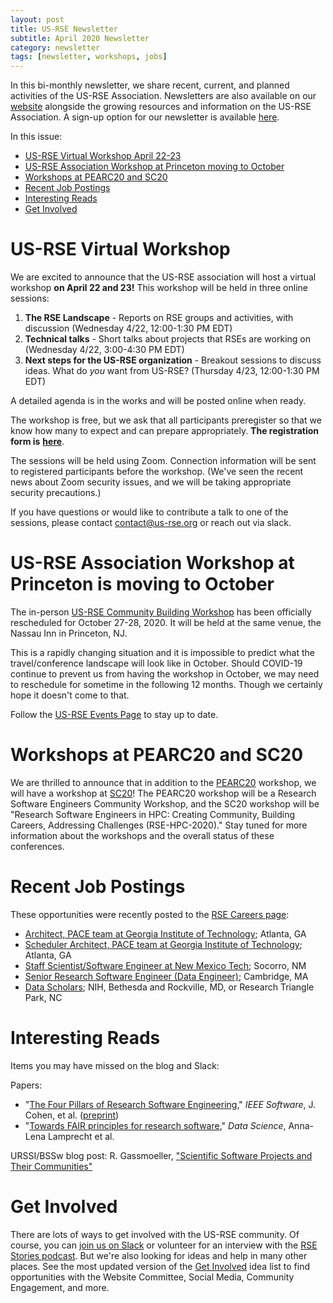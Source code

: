```yaml
---
layout: post
title: US-RSE Newsletter
subtitle: April 2020 Newsletter
category: newsletter
tags: [newsletter, workshops, jobs]
---
```


In this bi-monthly newsletter, we share recent, current, and planned activities of the US-RSE Association. Newsletters are also available on our [website](https://us-rse.org/newsletters/) alongside the growing resources and information on the US-RSE Association. A sign-up option for our newsletter is available [here](https://us-rse.org/join/).

In this issue:

*   [US-RSE Virtual Workshop April 22-23](#virtual)
*   [US-RSE Association Workshop at Princeton moving to October](#princeton)
*   [Workshops at PEARC20 and SC20](#workshops)
*   [Recent Job Postings](#jobs)
*   [Interesting Reads](#reads)
*   [Get Involved](#getinvolved)

<a name="virtual"></a>
# US-RSE Virtual Workshop

We are excited to announce that the US-RSE association will host a virtual workshop **on April 22 and 23!** This workshop will be held in three online sessions:

1.  **The RSE Landscape** - Reports on RSE groups and activities, with discussion (Wednesday 4/22, 12:00-1:30 PM EDT)
2.  **Technical talks** - Short talks about projects that RSEs are working on (Wednesday 4/22, 3:00-4:30 PM EDT)
3.  **Next steps for the US-RSE organization** - Breakout sessions to discuss ideas. What do *you* want from US-RSE? (Thursday 4/23, 12:00-1:30 PM EDT)

A detailed agenda is in the works and will be posted online when ready.

The workshop is free, but we ask that all participants preregister so that we know how many to expect and can prepare appropriately. **The registration form is** [**here**](https://docs.google.com/forms/d/e/1FAIpQLSeu6R65AZ_P5dQ0O-DTWn3k3a8E99AiqZX7PzKxe6X7t2a0AQ/viewform).

The sessions will be held using Zoom. Connection information will be sent to registered participants before the workshop. (We've seen the recent news about Zoom security issues, and we will be taking appropriate security precautions.)

If you have questions or would like to contribute a talk to one of the sessions, please contact [contact@us-rse.org](mailto:contact@us-rse.org) or reach out via slack. 

<a name="princeton"></a>
# US-RSE Association Workshop at Princeton is moving to October

The in-person [US-RSE Community Building Workshop](https://us-rse.org/first-community-workshop/) has been officially rescheduled for October 27-28, 2020. It will be held at the same venue, the Nassau Inn in Princeton, NJ.

This is a rapidly changing situation and it is impossible to predict what the travel/conference landscape will look like in October. Should COVID-19 continue to prevent us from having the workshop in October, we may need to reschedule for sometime in the following 12 months. Though we certainly hope it doesn't come to that.

Follow the [US-RSE Events Page](https://us-rse.org/events-training/) to stay up to date.

<a name="workshops"></a>
# Workshops at PEARC20 and SC20

We are thrilled to announce that in addition to the [PEARC20](https://us-rse.org/events/2020/2020-07-pearc20) workshop, we will have a workshop at [SC20](https://sc20.supercomputing.org/)! The PEARC20 workshop will be a Research Software Engineers Community Workshop, and the SC20 workshop will be "Research Software Engineers in HPC: Creating Community, Building Careers, Addressing Challenges (RSE-HPC-2020)." Stay tuned for more information about the workshops and the overall status of these conferences.

<a name="jobs"></a>
# Recent Job Postings

These opportunities were recently posted to the [RSE Careers page](https://us-rse.org/jobs/):

*   [Architect, PACE team at Georgia Institute of Technology](https://pace.gatech.edu/xsedeosg-architect); Atlanta, GA
*   [Scheduler Architect, PACE team at Georgia Institute of Technology](https://pace.gatech.edu/scheduler-architect); Atlanta, GA
*   [Staff Scientist/Software Engineer at New Mexico Tech](https://www.nmt.edu/hr/docs/hr/jobs/StaffSciSoftEngIRIS20-030.pdf); Socorro, NM
*   [Senior Research Software Engineer (Data Engineer)](http://bit.ly/fasrc_senior_rse); Cambridge, MA
*   [Data Scholars](https://datascience.nih.gov/data-scholars); NIH, Bethesda and Rockville, MD, or Research Triangle Park, NC

<a name="reads"></a>
# Interesting Reads

Items you may have missed on the blog and Slack:

Papers: 

*   "[The Four Pillars of Research Software Engineering](https://doi.org/10.1109/MS.2020.2973362)," *IEEE Software*, J. Cohen, et al. ([preprint](https://arxiv.org/abs/2002.01035))
*   "[Towards FAIR principles for research software](https://content.iospress.com/articles/data-science/ds190026)," *Data Science*, Anna-Lena Lamprecht et al.

URSSI/BSSw blog post: R. Gassmoeller, ["Scientific Software Projects and Their Communities"](http://urssi.us/blog/2020/03/24/scientific-software-projects-and-their-communities/)

<a name="getinvolved"></a>
# Get Involved

There are lots of ways to get involved with the US-RSE community. Of course, you can [join us on Slack](https://us-rse.org/join) or volunteer for an interview with the [RSE Stories podcast](https://us-rse.org/rse-stories/). But we're also looking for ideas and help in many other places. See the most updated version of the [Get Involved](https://docs.google.com/document/d/1jjVD0WkeeWZJI6yqSKyMdIjtClzolsxv75RkpLju17I/edit?usp=sharing) idea list to find opportunities with the Website Committee, Social Media, Community Engagement, and more.
